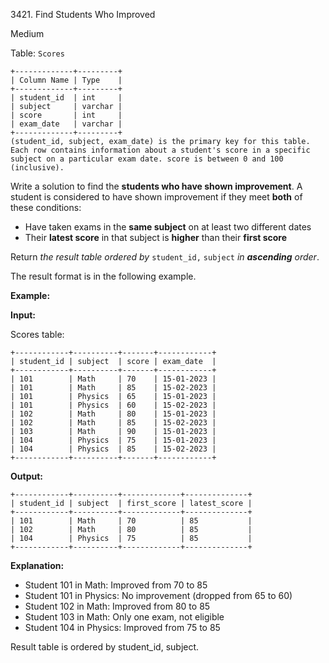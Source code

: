 3421\. Find Students Who Improved

Medium

Table: `Scores`

    +-------------+---------+
    | Column Name | Type    |
    +-------------+---------+
    | student_id  | int     |
    | subject     | varchar |
    | score       | int     |
    | exam_date   | varchar |
    +-------------+---------+
    (student_id, subject, exam_date) is the primary key for this table.
    Each row contains information about a student's score in a specific subject on a particular exam date. score is between 0 and 100 (inclusive). 

Write a solution to find the **students who have shown improvement**. A student is considered to have shown improvement if they meet **both** of these conditions:

*   Have taken exams in the **same subject** on at least two different dates
*   Their **latest score** in that subject is **higher** than their **first score**

Return _the result table_ _ordered by_ `student_id,` `subject` _in **ascending** order_.

The result format is in the following example.

**Example:**

**Input:**

Scores table:

    +------------+----------+-------+------------+
    | student_id | subject  | score | exam_date  |
    +------------+----------+-------+------------+
    | 101        | Math     | 70    | 15-01-2023 |
    | 101        | Math     | 85    | 15-02-2023 |
    | 101        | Physics  | 65    | 15-01-2023 |
    | 101        | Physics  | 60    | 15-02-2023 |
    | 102        | Math     | 80    | 15-01-2023 |
    | 102        | Math     | 85    | 15-02-2023 |
    | 103        | Math     | 90    | 15-01-2023 |
    | 104        | Physics  | 75    | 15-01-2023 |
    | 104        | Physics  | 85    | 15-02-2023 |
    +------------+----------+-------+------------+ 

**Output:**

    +------------+----------+-------------+--------------+
    | student_id | subject  | first_score | latest_score |
    +------------+----------+-------------+--------------+
    | 101        | Math     | 70          | 85           |
    | 102        | Math     | 80          | 85           |
    | 104        | Physics  | 75          | 85           |
    +------------+----------+-------------+--------------+ 

**Explanation:**

*   Student 101 in Math: Improved from 70 to 85
*   Student 101 in Physics: No improvement (dropped from 65 to 60)
*   Student 102 in Math: Improved from 80 to 85
*   Student 103 in Math: Only one exam, not eligible
*   Student 104 in Physics: Improved from 75 to 85

Result table is ordered by student\_id, subject.